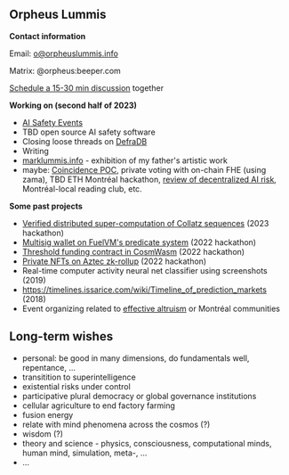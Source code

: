 ## Orpheus Lummis 

**Contact information**

Email: [o@orpheuslummis.info](mailto:orpheuslummis.info)

Matrix: @orpheus:beeper.com

[Schedule a 15-30 min discussion](https://calendly.com/orpheuslummis/discussion30min) together

**Working on (second half of 2023)**

- [AI Safety Events](https://aisafetyevents.org/)
- TBD open source AI safety software
- Closing loose threads on [DefraDB](https://github.com/sourcenetwork/defradb/)
- Writing
- [marklummis.info](https://marklummis.info) - exhibition of my father's artistic work
- maybe: [Coincidence POC](https://github.com/orpheuslummis/coincidence), private voting with on-chain FHE (using zama), TBD ETH Montréal hackathon, [review of decentralized AI risk](https://github.com/orpheuslummis/decentralized-ai-risk-review), Montréal-local reading club, etc.


**Some past projects**
- [Verified distributed super-computation of Collatz sequences](https://github.com/orpheuslummis/Collaptz) (2023 hackathon)
- [Multisig wallet on FuelVM's predicate system](https://fuel-labs.ghost.io/ethlisbon22-recap/) (2022 hackathon)
- [Threshold funding contract in CosmWasm](https://github.com/orpheuslummis/threshold-funding) (2022 hackathon)
- [Private NFTs on Aztec zk-rollup](https://ethglobal.com/showcase/dizkreet-4rvz2) (2022 hackathon)
- Real-time computer activity neural net classifier using screenshots (2019)
- https://timelines.issarice.com/wiki/Timeline_of_prediction_markets (2018)
- Event organizing related to [effective altruism](https://altruismeefficacequebec.org/) or Montréal communities 


## Long-term wishes
- personal: be good in many dimensions, do fundamentals well, repentance, ...
- transitition to superintelligence
- existential risks under control
- participative plural democracy or global governance institutions
- cellular agriculture to end factory farming
- fusion energy
- relate with mind phenomena across the cosmos (?)
- wisdom (?)
- theory and science - physics, consciousness, computational minds, human mind, simulation, meta-, ...
- ...
